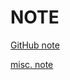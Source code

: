 # NOTE


[GitHub note](https://github.com/hash451722/note/blob/main/github.md)

[misc. note](https://github.com/hash451722/note/blob/main/misc.md)

